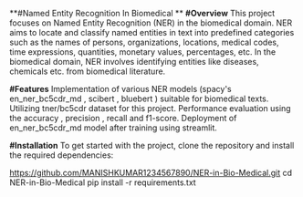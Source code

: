 **#Named Entity Recognition In Biomedical **
**#Overview**
This project focuses on Named Entity Recognition (NER) in the biomedical domain. NER aims to locate and classify named entities in text into predefined categories such as the names of persons, organizations, locations, medical codes, time expressions, quantities, monetary values, percentages, etc. In the biomedical domain, NER involves identifying entities like diseases, chemicals etc. from biomedical literature.


**#Features**
Implementation of various NER models (spacy's en_ner_bc5cdr_md , scibert , bluebert ) suitable for biomedical texts.
Utilizing tner/bc5cdr dataset for this project.
Performance evaluation using the accuracy , precision , recall and f1-score.
Deployment of en_ner_bc5cdr_md model after training using streamlit.


**#Installation**
To get started with the project, clone the repository and install the required dependencies:

https://github.com/MANISHKUMAR1234567890/NER-in-Bio-Medical.git
cd NER-in-Bio-Medical
pip install -r requirements.txt

